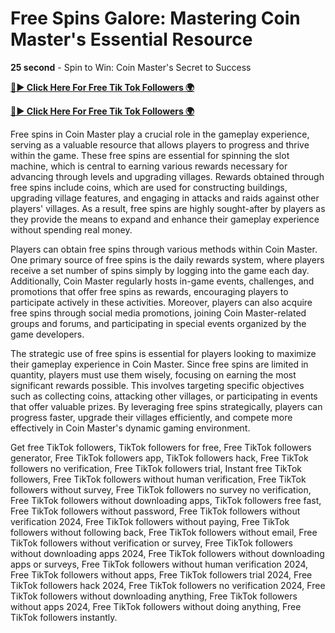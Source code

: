 # Free Spins Galore: Mastering Coin Master's Essential Resource


**25 second** - Spin to Win: Coin Master's Secret to Success


[**🔴► Click Here For Free Tik Tok Followers 🌍**](https://jimaddadel.github.io/Coin)

[**🔴► Click Here For Free Tik Tok Followers 🌍**](https://jimaddadel.github.io/Coin)

Free spins in Coin Master play a crucial role in the gameplay experience, serving as a valuable resource that allows players to progress and thrive within the game. These free spins are essential for spinning the slot machine, which is central to earning various rewards necessary for advancing through levels and upgrading villages. Rewards obtained through free spins include coins, which are used for constructing buildings, upgrading village features, and engaging in attacks and raids against other players' villages. As a result, free spins are highly sought-after by players as they provide the means to expand and enhance their gameplay experience without spending real money.

Players can obtain free spins through various methods within Coin Master. One primary source of free spins is the daily rewards system, where players receive a set number of spins simply by logging into the game each day. Additionally, Coin Master regularly hosts in-game events, challenges, and promotions that offer free spins as rewards, encouraging players to participate actively in these activities. Moreover, players can also acquire free spins through social media promotions, joining Coin Master-related groups and forums, and participating in special events organized by the game developers.

The strategic use of free spins is essential for players looking to maximize their gameplay experience in Coin Master. Since free spins are limited in quantity, players must use them wisely, focusing on earning the most significant rewards possible. This involves targeting specific objectives such as collecting coins, attacking other villages, or participating in events that offer valuable prizes. By leveraging free spins strategically, players can progress faster, upgrade their villages efficiently, and compete more effectively in Coin Master's dynamic gaming environment.

Get free TikTok followers, TikTok followers for free, Free TikTok followers generator, Free TikTok followers app, TikTok followers hack, Free TikTok followers no verification, Free TikTok followers trial, Instant free TikTok followers, Free TikTok followers without human verification, Free TikTok followers without survey, Free TikTok followers no survey no verification, Free TikTok followers without downloading apps, TikTok followers free fast, Free TikTok followers without password, Free TikTok followers without verification 2024, Free TikTok followers without paying, Free TikTok followers without following back, Free TikTok followers without email, Free TikTok followers without verification or survey, Free TikTok followers without downloading apps 2024, Free TikTok followers without downloading apps or surveys, Free TikTok followers without human verification 2024, Free TikTok followers without apps, Free TikTok followers trial 2024, Free TikTok followers hack 2024, Free TikTok followers no verification 2024, Free TikTok followers without downloading anything, Free TikTok followers without apps 2024, Free TikTok followers without doing anything, Free TikTok followers instantly.
